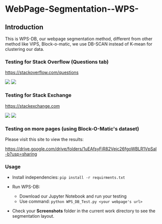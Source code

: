 # WebPage-Segmentation--WPS-

## Introduction
This is WPS-DB, our webpage segmentation method, different from other method like VIPS, Block-o-matic, we use DB-SCAN instead of K-mean for clustering our data.

### Testing for Stack Overflow (Questions tab)
https://stackoverflow.com/questions

![](https://github.com/lqtri/WebPage-Segmentation--WPS-/blob/dev-xmldiff/images/stackoverflow.com.png?raw=true)
![](https://github.com/lqtri/WebPage-Segmentation--WPS-/blob/dev-xmldiff/images/stackoverflow.com_compared.png?raw=true)

### Testing for Stack Exchange
https://stackexchange.com

![](https://github.com/lqtri/WebPage-Segmentation--WPS-/blob/dev-xmldiff/images/stackexchange.com.png?raw=true)
![](https://github.com/lqtri/WebPage-Segmentation--WPS-/blob/dev-xmldiff/images/stackexchange.com_compared.png?raw=true)

### Testing on more pages (using Block-O-Matic's dataset)
Please visit this site to view the results:

https://drive.google.com/drive/folders/1uEAfsyFiR82Vejc26fgoWBLR1VpSaI-b?usp=sharing

### Usage
- Install independencies: 
`pip install -r requirments.txt`

- Run WPS-DB: 
    - Download our Jupyter Notebook and run your testing
    - Use command: `python WPS_DB_Test.py <your webpage's url>`

- Check your **Screenshots** folder in the current work directory to see the segmentation layout.
